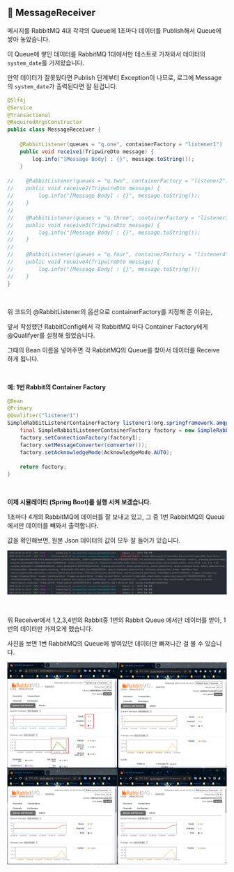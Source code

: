 ## 📘 MessageReceiver

메시지를 RabbitMQ 4대 각각의 Queue에 1초마다 데이터를 Publish해서 Queue에 쌓아 놓았습니다.

이 Queue에 쌓인 데이터를 RabbitMQ 1대에서만 테스트로 가져와서 데이터의 `system_date`를 가져왔습니다.

만약 데이터가 잘못됬다면 Publish 단계부터 Exception이 나므로, 로그에 Message의 `system_date`가 출력된다면 잘 된겁니다.

```java
@Slf4j  
@Service  
@Transactional  
@RequiredArgsConstructor  
public class MessageReceiver {  
  
    @RabbitListener(queues = "q.one", containerFactory = "listener1")  
    public void receive1(TripwireDto message) {  
        log.info("[Message Body] : {}", message.toString());  
    }  
  
//    @RabbitListener(queues = "q.two", containerFactory = "listener2")  
//    public void receive2(TripwireDto message) {  
//        log.info("[Message Body] : {}", message.toString());  
//    }  
//  
//    @RabbitListener(queues = "q.three", containerFactory = "listener3")  
//    public void receive3(TripwireDto message) {  
//        log.info("[Message Body] : {}", message.toString());  
//    }  
//  
//    @RabbitListener(queues = "q.four", containerFactory = "listener4")  
//    public void receive4(TripwireDto message) {  
//        log.info("[Message Body] : {}", message.toString());  
//    }  
}
```

<br>

위 코드의 @RabbitListener의 옵션으로 containerFactory를 지정해 준 이유는,

앞서 작성했던 RabbitConfig에서 각 RabbitMQ 마다 Container Factory에게 @Qualifyer를 설정해 줬었습니다.

그때의 Bean 이름을 넣어주면 각 RabbitMQ의 Queue를 찾아서 데이터를 Receive 하게 됩니다.

<br>

**예: 1번 Rabbit의 Container Factory**

```java
@Bean  
@Primary  
@Qualifier("listener1")  
SimpleRabbitListenerContainerFactory listener1(org.springframework.amqp.rabbit.connection.ConnectionFactory factory1) {  
    final SimpleRabbitListenerContainerFactory factory = new SimpleRabbitListenerContainerFactory();  
    factory.setConnectionFactory(factory1);  
    factory.setMessageConverter(converter());  
    factory.setAcknowledgeMode(AcknowledgeMode.AUTO);  
  
    return factory;  
}
```

<br>

**이제 시뮬레이터 (Spring Boot)를 실행 시켜 보겠습니다.**

1초마다 4개의 RabbitMQ에 데이터를 잘 보내고 있고, 그 중 1번 RabbitMQ의 Queue에서만 데이터를 빼와서 출력합니다.

값을 확인해보면, 원본 Json 데이터의 값이 모두 잘 들어가 있습니다.

![img](https://raw.githubusercontent.com/spacedustz/Obsidian-Image-Server/main/img2/simulator-receive2.png)

<br>

위 Receiver에서 1,2,3,4번의 Rabbit중 1번의 Rabbit Queue 에서만 데이터를 받아, 1번의 데이터만 가져오게 했습니다.

사진을 보면 1번 RabbitMQ의 Queue에 쌓여있던 데이터만 빠져나간 걸 볼 수 있습니다.

![img](https://raw.githubusercontent.com/spacedustz/Obsidian-Image-Server/main/img2/simulator-receive.png)